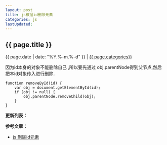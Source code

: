 ```yaml
---
layout: post
title: js根据id删除元素
categories: js
lastUpdated:
---
```


## {{ page.title }}

{{ page.date | date: "%Y.%-m.%-d" }} | <a href="/archive#{{ page.categories }}">{{ page.categories}}</a>

因为id本身的对象不能删除自己 ,所以要先通过 obj.parentNode得到父节点,然后把本id对象传入进行删除.

```
function removeById(id) {
    var obj = document.getElementById(id);  
    if (obj != null) { 
        obj.parentNode.removeChild(obj);
    }
}
```

**更新列表：**



**参考文章：**

* [js 删除id元素][1]


[1]: https://wangzi6hao.iteye.com/blog/531475